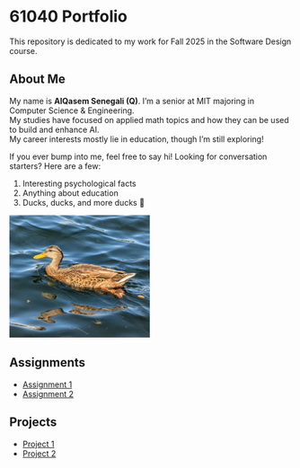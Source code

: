 # 61040 Portfolio

This repository is dedicated to my work for Fall 2025 in the Software Design course.

## About Me
My name is **AlQasem Senegali (Q)**. I’m a senior at MIT majoring in Computer Science & Engineering.  
My studies have focused on applied math topics and how they can be used to build and enhance AI.  
My career interests mostly lie in education, though I’m still exploring!

If you ever bump into me, feel free to say hi! Looking for conversation starters? Here are a few:
1. Interesting psychological facts  
2. Anything about education  
3. Ducks, ducks, and more ducks 🦆

<img src="assets/b5e33c40-fa6a-4cc6-b1fc-9732bbffc88b~1.jpg" alt="Cute ducks" width="250"/>

## Assignments
- [Assignment 1](assignments/assignment1.md)  
- [Assignment 2](#)

## Projects
- [Project 1](#)  
- [Project 2](#)


